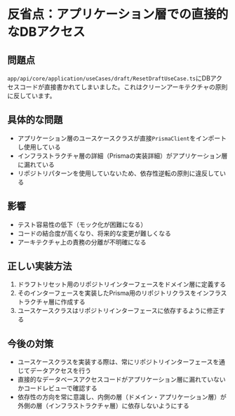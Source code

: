 # 反省点：アプリケーション層での直接的なDBアクセス

## 問題点

`app/api/core/application/useCases/draft/ResetDraftUseCase.ts`にDBアクセスコードが直接書かれてしまいました。これはクリーンアーキテクチャの原則に反しています。

## 具体的な問題

- アプリケーション層のユースケースクラスが直接`PrismaClient`をインポートし使用している
- インフラストラクチャ層の詳細（Prismaの実装詳細）がアプリケーション層に漏れている
- リポジトリパターンを使用していないため、依存性逆転の原則に違反している

## 影響

- テスト容易性の低下（モック化が困難になる）
- コードの結合度が高くなり、将来的な変更が難しくなる
- アーキテクチャ上の責務の分離が不明確になる

## 正しい実装方法

1. ドラフトリセット用のリポジトリインターフェースをドメイン層に定義する
2. そのインターフェースを実装したPrisma用のリポジトリクラスをインフラストラクチャ層に作成する
3. ユースケースクラスはリポジトリインターフェースに依存するように修正する

## 今後の対策

- ユースケースクラスを実装する際は、常にリポジトリインターフェースを通じてデータアクセスを行う
- 直接的なデータベースアクセスコードがアプリケーション層に漏れていないかコードレビューで確認する
- 依存性の方向を常に意識し、内側の層（ドメイン・アプリケーション層）が外側の層（インフラストラクチャ層）に依存しないようにする
